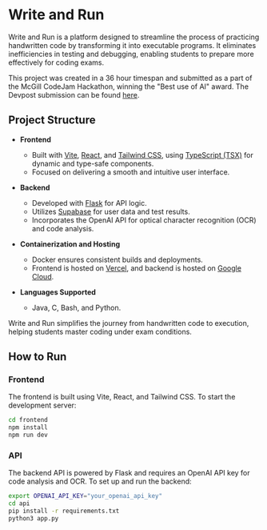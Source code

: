 # Write and Run

Write and Run is a platform designed to streamline the process of practicing handwritten code by transforming it into executable programs. It eliminates inefficiencies in testing and debugging, enabling students to prepare more effectively for coding exams.

This project was created in a 36 hour timespan and submitted as a part of the McGill CodeJam Hackathon, winning the "Best use of AI" award. The Devpost submission can be found [here](https://devpost.com/software/write-and-run).

## Project Structure

- **Frontend**  
  - Built with [Vite](https://vitejs.dev/), [React](https://reactjs.org/), and [Tailwind CSS](https://tailwindcss.com/), using [TypeScript (TSX)](https://www.typescriptlang.org/) for dynamic and type-safe components.
  - Focused on delivering a smooth and intuitive user interface.

- **Backend**  
  - Developed with [Flask](https://flask.palletsprojects.com/) for API logic.
  - Utilizes [Supabase](https://supabase.com/) for user data and test results.
  - Incorporates the OpenAI API for optical character recognition (OCR) and code analysis.

- **Containerization and Hosting**  
  - Docker ensures consistent builds and deployments.
  - Frontend is hosted on [Vercel](https://vercel.com/), and backend is hosted on [Google Cloud](https://cloud.google.com/).

- **Languages Supported**  
  - Java, C, Bash, and Python.

Write and Run simplifies the journey from handwritten code to execution, helping students master coding under exam conditions.

## How to Run

### Frontend
The frontend is built using Vite, React, and Tailwind CSS. To start the development server:

```bash
cd frontend
npm install
npm run dev
```

### API
The backend API is powered by Flask and requires an OpenAI API key for code analysis and OCR. To set up and run the backend:

```bash
export OPENAI_API_KEY="your_openai_api_key"
cd api
pip install -r requirements.txt
python3 app.py
```
